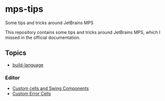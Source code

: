 # mps-tips

Some tips and tricks around JetBrains MPS

This repository contains some tips and tricks around JetBrains MPS, which I missed in the official documentation.

## Topics

- [build-language](./build-language.md)

### Editor

- [Custom cells and Swing Components](./editor/customCells.md)
- [Custom Error Cells](./editor/errorCells.md)
